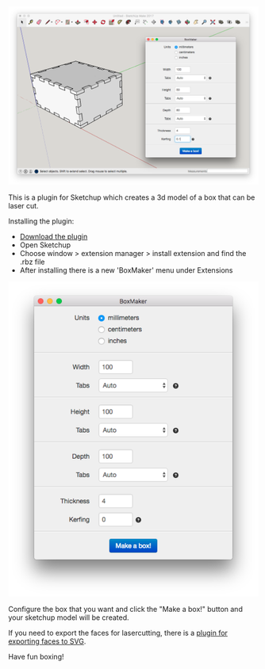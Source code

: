 ![BoxMaker sketchup plugin](doc/screenshot1.png)

This is a plugin for Sketchup which creates a 3d model of a box that can be laser cut.

Installing the plugin:

- [Download the plugin](https://github.com/brunovandamme/box-maker/raw/master/build/box-maker.rbz)
- Open Sketchup
- Choose window > extension manager > install extension and find the .rbz file
- After installing there is a new 'BoxMaker' menu under Extensions

![Configure the box](doc/screenshot2.png)

Configure the box that you want and click the "Make a box!" button and your sketchup model will be created.

If you need to export the faces for lasercutting, there is a [plugin for exporting faces to SVG](https://github.com/JoakimSoderberg/sketchup-svg-outline-plugin).

Have fun boxing!

